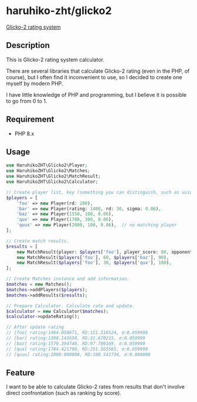 haruhiko-zht/glicko2
===

[Glicko-2 rating system](http://glicko.net/glicko.html)

## Description

This is Glicko-2 rating system calculator.

There are several libraries that calculate Glicko-2 rating (even in the PHP, of course), but I often find it
inconvenient to use, so I decided to create one myself by modern PHP.

I have little knowledge of PHP and programming, but I believe it is possible to go from 0 to 1.

## Requirement

- PHP 8.x

## Usage

```php
use HaruhikoZHT\Glicko2\Player;
use HaruhikoZHT\Glicko2\Matches;
use HaruhikoZHT\Glicko2\MatchResult;
use HaruhikoZHT\Glicko2\Calculator;

// Create player list, key (something you can distinguish, such as uuid) and value (Player instance) format.
$players = [
    'foo' => new Player(rd: 200),
    'bar' => new Player(rating: 1400, rd: 30, sigma: 0.06),
    'baz' => new Player(1550, 100, 0.06),
    'qux' => new Player(1700, 300, 0.06),
    'quux' => new Player(2000, 100, 0.06),  // no matching player
];

// Create match results.
$results = [
    new MatchResult(player: $players['foo'], player_score: 80, opponent: $players['bar'], opponent_score: 20),
    new MatchResult($players['foo'], 60, $players['baz'], 90),
    new MatchResult($players['foo'], 30, $players['qux'], 100),
];

// Create Matches instance and add information.
$matches = new Matches();
$matches->addPlayers($players);
$matches->addResults($results);

// Prepare Calculator. Calculate rate and update.
$calculator = new Calculator($matches);
$calculator->updateRating();

// After update rating
// [foo] rating:1464.050671, RD:151.516524, σ:0.059996
// [bar] rating:1398.143558, RD:31.670215, σ:0.059999
// [baz] rating:1570.394740, RD:97.709169, σ:0.059999
// [qux] rating:1784.421790, RD:251.565565, σ:0.059999
// [quux] rating:2000.000000, RD:100.541734, σ:0.060000
```

## Feature

I want to be able to calculate Glicko-2 rates from results that don't involve direct confrontation (such as ranking by score).
